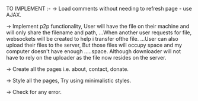 TO IMPLEMENT :-
-> Load comments without needing to refresh page - use AJAX.

-> Implement p2p functionality, User will have the file on their machine and will only share the filename and path,
...When another user requests for file, websockets will be created to help i transfer ofthe file.
...User can also upload their files to the server, But those files will occupy space and my computer doesn't have enough .....space. Although downloader will not have to rely on the uploader as the file now resides on the server.

-> Create all the pages i.e. about, contact, donate.

-> Style all the pages, Try using minimalistic styles.

-> Check for any error.
